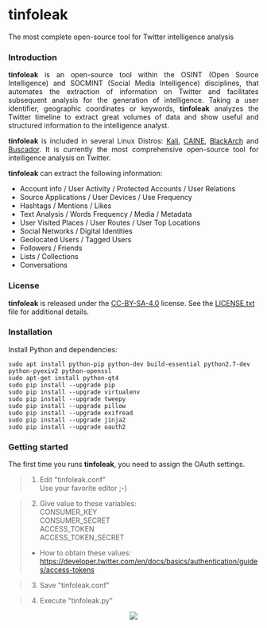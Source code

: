 # tinfoleak
The most complete open-source tool for Twitter intelligence analysis

### Introduction
<p align="justify">
<b>tinfoleak</b> is an open-source tool within the OSINT (Open Source Intelligence) and SOCMINT (Social Media Intelligence) disciplines, that automates the extraction of information on Twitter and facilitates subsequent analysis for the generation of intelligence. Taking a user identifier, geographic coordinates or keywords, <b>tinfoleak</b> analyzes the Twitter timeline to extract great volumes of data and show useful and structured information to the intelligence analyst. 
</p>

<p align="justify">
<b>tinfoleak</b> is included in several Linux Distros: <a href="https://www.kali.org/">Kali</a>, <a href="http://www.caine-live.net/">CAINE</a>, <a href="http://blackarch.org/">BlackArch</a> and <a href="https://inteltechniques.com/buscador/">Buscador</a>. It is currently the most comprehensive open-source tool for intelligence analysis on Twitter.
</p>

<b>tinfoleak</b> can extract the following information:
- Account info / User Activity / Protected Accounts / User Relations
- Source Applications / User Devices / Use Frequency
- Hashtags / Mentions / Likes
- Text Analysis / Words Frequency / Media / Metadata
- User Visited Places / User Routes / User Top Locations
- Social Networks / Digital Identities
- Geolocated Users / Tagged Users
- Followers / Friends
- Lists / Collections
- Conversations

### License
<b>tinfoleak</b> is released under the <a href="https://creativecommons.org/licenses/by-sa/4.0/">CC-BY-SA-4.0</a> license. See the <a href="https://github.com/vaguileradiaz/tinfoleak/blob/master/LICENSE.txt">LICENSE.txt</a> file for additional details.

### Installation
Install Python and dependencies:

```
sudo apt install python-pip python-dev build-essential python2.7-dev python-pyexiv2 python-openssl
sudo apt-get install python-qt4
sudo pip install --upgrade pip 
sudo pip install --upgrade virtualenv 
sudo pip install --upgrade tweepy
sudo pip install --upgrade pillow
sudo pip install --upgrade exifread
sudo pip install --upgrade jinja2 
sudo pip install --upgrade oauth2
```

### Getting started
The first time you runs <b>tinfoleak</b>, you need to assign the OAuth settings.

> 1. Edit "tinfoleak.conf" <br>
> Use your favorite editor ;-) 

> 2. Give value to these variables: <br>
> CONSUMER_KEY <br>
> CONSUMER_SECRET <br>
> ACCESS_TOKEN <br>
> ACCESS_TOKEN_SECRET <br>
> - How to obtain these values: <br>
> https://developer.twitter.com/en/docs/basics/authentication/guides/access-tokens

> 3. Save "tinfoleak.conf"

> 4. Execute "tinfoleak.py"

<p align="center">
  <img src="https://github.com/vaguileradiaz/tinfoleak/blob/master/doc/images/tinfoleak-ui.png" />
</p>
